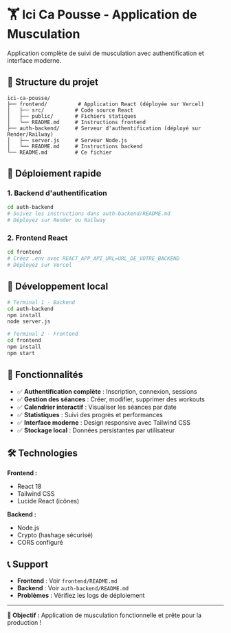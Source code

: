 # 🏋️ Ici Ca Pousse - Application de Musculation

Application complète de suivi de musculation avec authentification et interface moderne.

## 📁 Structure du projet

```
ici-ca-pousse/
├── frontend/          # Application React (déployée sur Vercel)
│   ├── src/          # Code source React
│   ├── public/       # Fichiers statiques
│   └── README.md     # Instructions frontend
├── auth-backend/     # Serveur d'authentification (déployé sur Render/Railway)
│   ├── server.js     # Serveur Node.js
│   └── README.md     # Instructions backend
└── README.md         # Ce fichier
```

## 🚀 Déploiement rapide

### 1. Backend d'authentification
```bash
cd auth-backend
# Suivez les instructions dans auth-backend/README.md
# Déployez sur Render ou Railway
```

### 2. Frontend React
```bash
cd frontend
# Créez .env avec REACT_APP_API_URL=URL_DE_VOTRE_BACKEND
# Déployez sur Vercel
```

## 🔧 Développement local

```bash
# Terminal 1 - Backend
cd auth-backend
npm install
node server.js

# Terminal 2 - Frontend
cd frontend
npm install
npm start
```

## 📱 Fonctionnalités

- ✅ **Authentification complète** : Inscription, connexion, sessions
- ✅ **Gestion des séances** : Créer, modifier, supprimer des workouts
- ✅ **Calendrier interactif** : Visualiser les séances par date
- ✅ **Statistiques** : Suivi des progrès et performances
- ✅ **Interface moderne** : Design responsive avec Tailwind CSS
- ✅ **Stockage local** : Données persistantes par utilisateur

## 🛠️ Technologies

**Frontend :**
- React 18
- Tailwind CSS
- Lucide React (icônes)

**Backend :**
- Node.js
- Crypto (hashage sécurisé)
- CORS configuré

## 📞 Support

- **Frontend** : Voir `frontend/README.md`
- **Backend** : Voir `auth-backend/README.md`
- **Problèmes** : Vérifiez les logs de déploiement

---

**🎯 Objectif :** Application de musculation fonctionnelle et prête pour la production ! 